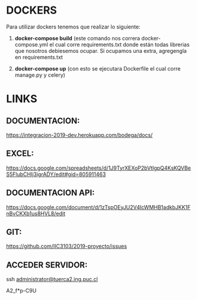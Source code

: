 # DOCKERS

Para utilizar dockers tenemos que realizar lo siguiente: 

1. **docker-compose build** (este comando nos correra docker-compose.yml el cual corre requirements.txt donde están todas
librerias que nosotros debiesemos ocupar. Si ocupamos una extra, agregengla en requirements.txt

2. **docker-compose up** (con esto se ejecutara Dockerfile el cual corre manage.py y celery)


# LINKS

## DOCUMENTACION: 
https://integracion-2019-dev.herokuapp.com/bodega/docs/
## EXCEL: 
https://docs.google.com/spreadsheets/d/1J9TyrXEXoP2bVtIgpQ4KsKQVBeS5FlubCHIj3igrADY/edit#gid=805911463
## DOCUMENTACION API:
https://docs.google.com/document/d/1zTspOEyJU2V4IcWMHB1adkbJKK1FnBvCKXb1us8HVL8/edit
## GIT:
https://github.com/IIC3103/2019-proyecto/issues
## ACCEDER SERVIDOR:
ssh administrator@tuerca2.ing.puc.cl

A2_f*p-C9U
